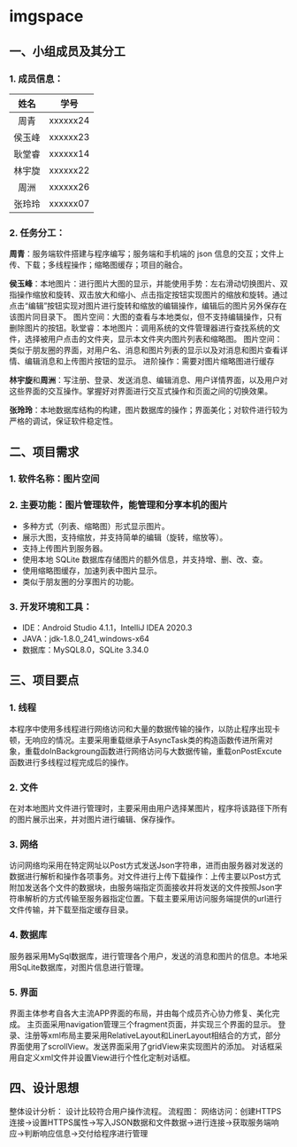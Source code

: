 # imgspace

## 一、小组成员及其分工

### 1. 成员信息：

| 姓名  | 学号 |
| :-----: | :----: |
| 周青  | xxxxxx24 |
| 侯玉峰  | xxxxxx23 |
| 耿堂睿  | xxxxxx14 |
| 林宇旋  | xxxxxx22 |
| 周洲  | xxxxxx26 |
| 张玲玲  | xxxxxx07 |


### 2. 任务分工：

<b>周青</b>：服务端软件搭建与程序编写；服务端和手机端的 json 信息的交互；文件上传、下载；多线程操作；缩略图缓存；项目的融合。

<b>侯玉峰</b>：本地图片：进行图片大图的显示，并能使用手势：左右滑动切换图片、双指操作缩放和旋转、双击放大和缩小、点击指定按钮实现图片的缩放和旋转。通过点击“编辑”按钮实现对图片进行旋转和缩放的编辑操作，编辑后的图片另外保存在该图片同目录下。 图片空间：大图的查看与本地类似，但不支持编辑操作，只有删除图片的按钮。耿堂睿：本地图片：调用系统的文件管理器进行查找系统的文件，选择被用户点击的文件夹，显示本文件夹内图片列表和缩略图。 图片空间：类似于朋友圈的界面，对用户名、消息和图片列表的显示以及对消息和图片查看详情、编辑消息和上传图片按钮的显示。 进阶操作：需要对图片缩略图进行缓存

<b>林宇旋</b>和<b>周洲</b>：写注册、登录、发送消息、编辑消息、用户详情界面，以及用户对这些界面的交互操作。掌握好对界面进行交互式操作和页面之间的切换效果。

<b>张玲玲</b>：本地数据库结构的构建，图片数据库的操作；界面美化；对软件进行较为严格的调试，保证软件稳定性。

## 二、项目需求

### 1. 软件名称：图片空间

### 2. 主要功能：图片管理软件，能管理和分享本机的图片
- 多种方式（列表、缩略图）形式显示图片。
- 展示大图，支持缩放，并支持简单的编辑（旋转，缩放等）。
- 支持上传图片到服务器。
- 使用本地 SQLite 数据库存储图片的额外信息，并支持增、删、改、查。
- 使用缩略图缓存，加速列表中图片显示。
- 类似于朋友圈的分享图片的功能。
### 3. 开发环境和工具：
- IDE：Android Studio 4.1.1，IntelliJ IDEA 2020.3
- JAVA：jdk-1.8.0_241_windows-x64
- 数据库：MySQL8.0，SQLite 3.34.0

## 三、项目要点

### 1.	线程
本程序中使用多线程进行网络访问和大量的数据传输的操作，以防止程序出现卡顿，无响应的情况。主要采用重载继承于AsyncTask类的构造函数传进所需对象，重载doInBackgroung函数进行网络访问与大数据传输，重载onPostExcute函数进行多线程过程完成后的操作。

### 2.	文件
在对本地图片文件进行管理时，主要采用由用户选择某图片，程序将该路径下所有的图片展示出来，并对图片进行编辑、保存操作。

### 3.	网络
访问网络均采用在特定网址以Post方式发送Json字符串，进而由服务器对发送的数据进行解析和操作各项事务。对文件进行上传下载操作：上传主要以Post方式附加发送各个文件的数据块，由服务端指定页面接收并将发送的文件按照Json字符串解析的方式传输至服务器指定位置。下载主要采用访问服务端提供的url进行文件传输，并下载至指定缓存目录。

### 4.	数据库
服务器采用MySql数据库，进行管理各个用户，发送的消息和图片的信息。本地采用SqLite数据库，对图片信息进行管理。

### 5.	界面
界面主体参考自各大主流APP界面的布局，并由每个成员齐心协力修复、美化完成。
主页面采用navigation管理三个fragment页面，并实现三个界面的显示。
登录、注册等xml布局主要采用RelativeLayout和LinerLayout相结合的方式，部分界面使用了scrollView。发送界面采用了gridView来实现图片的添加。
对话框采用自定义xml文件并设置View进行个性化定制对话框。

## 四、设计思想
整体设计分析：
设计比较符合用户操作流程。
流程图：
网络访问：创建HTTPS连接->设置HTTPS属性->写入JSON数据和文件数据->进行连接->获取服务端响应->判断响应信息->交付给程序进行管理
